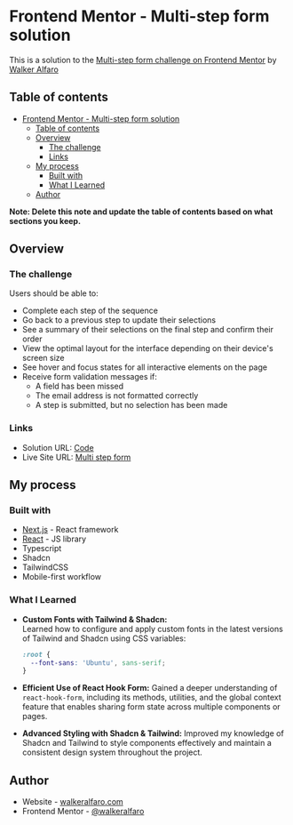 # Frontend Mentor - Multi-step form solution

This is a solution to the [Multi-step form challenge on Frontend Mentor](https://www.frontendmentor.io/challenges/multistep-form-YVAnSdqQBJ) by [Walker Alfaro](https://walkeralfaro.com)

## Table of contents

- [Frontend Mentor - Multi-step form solution](#frontend-mentor---multi-step-form-solution)
  - [Table of contents](#table-of-contents)
  - [Overview](#overview)
    - [The challenge](#the-challenge)
    - [Links](#links)
  - [My process](#my-process)
    - [Built with](#built-with)
    - [What I Learned](#what-i-learned)
  - [Author](#author)

**Note: Delete this note and update the table of contents based on what sections you keep.**

## Overview

### The challenge

Users should be able to:

- Complete each step of the sequence
- Go back to a previous step to update their selections
- See a summary of their selections on the final step and confirm their order
- View the optimal layout for the interface depending on their device's screen size
- See hover and focus states for all interactive elements on the page
- Receive form validation messages if:
  - A field has been missed
  - The email address is not formatted correctly
  - A step is submitted, but no selection has been made

### Links

- Solution URL: [Code](https://github.com/walkeralfaro/frontendmentor-multi-step-form.git)
- Live Site URL: [Multi step form](https://multi-step-form-walker-alfaro.vercel.app/)

## My process

### Built with

- [Next.js](https://nextjs.org/) - React framework
- [React](https://reactjs.org/) - JS library
- Typescript
- Shadcn
- TailwindCSS
- Mobile-first workflow


### What I Learned

- **Custom Fonts with Tailwind & Shadcn:**  
  Learned how to configure and apply custom fonts in the latest versions of Tailwind and Shadcn using CSS variables:

  ```css
  :root {
    --font-sans: 'Ubuntu', sans-serif;
  }

- **Efficient Use of React Hook Form:**
  Gained a deeper understanding of `react-hook-form`, including its methods, utilities, and the global context feature that enables sharing form state across multiple components or pages.

- **Advanced Styling with Shadcn & Tailwind:**
  Improved my knowledge of Shadcn and Tailwind to style components effectively and maintain a consistent design system throughout the project.

## Author

- Website - [walkeralfaro.com](https://walkeralfaro.com/)
- Frontend Mentor - [@walkeralfaro](https://www.frontendmentor.io/profile/walkeralfaro)
